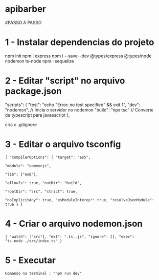 # apibarber

#PASSO A PASSO

# 1 - Instalar dependencias do projeto
  npm init
  npm i express
  npm i --save--dev @types/express @types/node nodemon ts-node
  npm i sequelize

# 2 - Editar "script" no arquivo package.json
  "scripts": {
    "test": "echo \"Error: no test specified\" && exit 1",
    "dev": "nodemon", // Inicia o servidor no nodemon
    "build": "npx tsc" // Converte de typescript para javaescript
  },

  cria o .gitignore
 
 # 3 -  Editar o arquivo tsconfig 
   <code>{
    "compilerOptions": {
      "target": "es5",                          
      "module": "commonjs",                    
      "lib": ["es6"],                     
      "allowJs": true,
      "outDir": "build",                          
      "rootDir": "src",
      "strict": true,         
      "noImplicitAny": true,
      "esModuleInterop": true,
      "resolveJsonModule": true
    }
  }</code>
# 4 - Criar o arquivo nodemon.json
  <code>{
    "watch": ["src"],
    "ext": ".ts,.js",
    "ignore": [],
    "exec": "ts-node ./src/index.ts"
  }</code>

# 5 - Executar
    Comando no terminal : "npm run dev"
  
